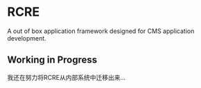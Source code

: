 # RCRE
A out of box application framework designed for CMS application development.


## Working in Progress
我还在努力将RCRE从内部系统中迁移出来...
